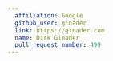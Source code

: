 ```yaml
---
  affiliation: Google
  github_user: ginader
  link: https://ginader.com
  name: Dirk Ginader
  pull_request_number: 499
---
```

